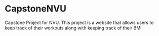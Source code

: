 # CapstoneNVU
Capstone Project for NVU. This project is a website that allows users to keep track of their workouts along with keeping track of their BMI
